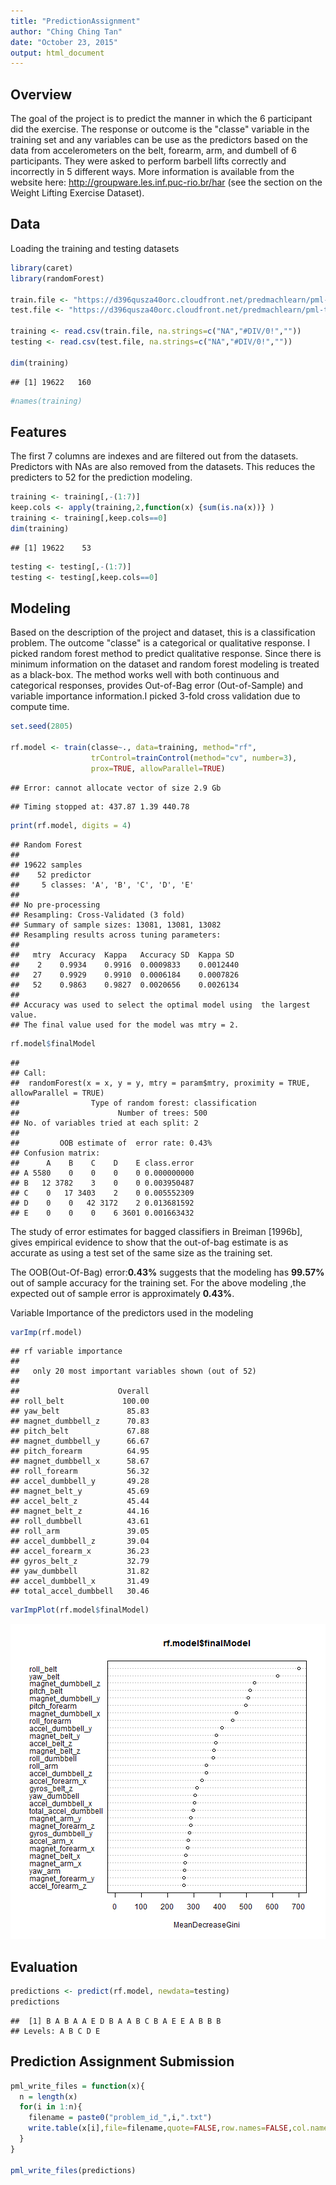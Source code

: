 ```yaml
---
title: "PredictionAssignment"
author: "Ching Ching Tan"
date: "October 23, 2015"
output: html_document
---
```


## Overview
The goal of the project is to predict the manner in which the 6 participant did the exercise. The response or outcome is the "classe" variable in the training set and any variables can be use as the predictors based on the data from accelerometers on the belt, forearm, arm, and dumbell of 6 participants. They were asked to perform barbell lifts correctly and incorrectly in 5 different ways. More information is available from the website here: http://groupware.les.inf.puc-rio.br/har (see the section on the Weight Lifting Exercise Dataset). 

## Data
Loading the training and testing datasets

```r
library(caret)
library(randomForest)

train.file <- "https://d396qusza40orc.cloudfront.net/predmachlearn/pml-training.csv"
test.file <- "https://d396qusza40orc.cloudfront.net/predmachlearn/pml-testing.csv"

training <- read.csv(train.file, na.strings=c("NA","#DIV/0!",""))
testing <- read.csv(test.file, na.strings=c("NA","#DIV/0!",""))

dim(training)
```

```
## [1] 19622   160
```

```r
#names(training)
```

## Features
The first 7 columns are indexes and are filtered out from the datasets. Predictors with NAs are also removed from the datasets. This reduces the predicters to 52 for the prediction modeling.

```r
training <- training[,-(1:7)]
keep.cols <- apply(training,2,function(x) {sum(is.na(x))} )
training <- training[,keep.cols==0]
dim(training)
```

```
## [1] 19622    53
```

```r
testing <- testing[,-(1:7)]
testing <- testing[,keep.cols==0]
```

## Modeling

Based on the description of the project and dataset, this is a classification problem. The outcome "classe" is a categorical or qualitative response. I picked random forest method to predict qualitative response. Since there is minimum information on the dataset and random forest modeling is treated as a black-box. The method works well with both continuous and categorical responses, provides Out-of-Bag error (Out-of-Sample) and variable importance information.I picked 3-fold cross validation due to compute time.


```r
set.seed(2805)

rf.model <- train(classe~., data=training, method="rf",
                  trControl=trainControl(method="cv", number=3),
                  prox=TRUE, allowParallel=TRUE)
```

```
## Error: cannot allocate vector of size 2.9 Gb
```

```
## Timing stopped at: 437.87 1.39 440.78
```

```r
print(rf.model, digits = 4)
```

```
## Random Forest 
## 
## 19622 samples
##    52 predictor
##     5 classes: 'A', 'B', 'C', 'D', 'E' 
## 
## No pre-processing
## Resampling: Cross-Validated (3 fold) 
## Summary of sample sizes: 13081, 13081, 13082 
## Resampling results across tuning parameters:
## 
##   mtry  Accuracy  Kappa   Accuracy SD  Kappa SD 
##    2    0.9934    0.9916  0.0009833    0.0012440
##   27    0.9929    0.9910  0.0006184    0.0007826
##   52    0.9863    0.9827  0.0020656    0.0026134
## 
## Accuracy was used to select the optimal model using  the largest value.
## The final value used for the model was mtry = 2.
```



```r
rf.model$finalModel
```

```
## 
## Call:
##  randomForest(x = x, y = y, mtry = param$mtry, proximity = TRUE,      allowParallel = TRUE) 
##                Type of random forest: classification
##                      Number of trees: 500
## No. of variables tried at each split: 2
## 
##         OOB estimate of  error rate: 0.43%
## Confusion matrix:
##      A    B    C    D    E class.error
## A 5580    0    0    0    0 0.000000000
## B   12 3782    3    0    0 0.003950487
## C    0   17 3403    2    0 0.005552309
## D    0    0   42 3172    2 0.013681592
## E    0    0    0    6 3601 0.001663432
```
The study of error estimates for bagged classifiers in Breiman [1996b], gives empirical evidence to show that the out-of-bag estimate is as accurate as using a test set of the same size as the training set. 

The OOB(Out-Of-Bag) error:**0.43%** suggests that the modeling has **99.57%** out of sample accuracy for the training set. For the above modeling ,the expected out of sample error is approximately **0.43%**.


Variable Importance of the predictors used in the modeling

```r
varImp(rf.model)
```

```
## rf variable importance
## 
##   only 20 most important variables shown (out of 52)
## 
##                      Overall
## roll_belt             100.00
## yaw_belt               85.83
## magnet_dumbbell_z      70.83
## pitch_belt             67.88
## magnet_dumbbell_y      66.67
## pitch_forearm          64.95
## magnet_dumbbell_x      58.67
## roll_forearm           56.32
## accel_dumbbell_y       49.28
## magnet_belt_y          45.69
## accel_belt_z           45.44
## magnet_belt_z          44.16
## roll_dumbbell          43.61
## roll_arm               39.05
## accel_dumbbell_z       39.04
## accel_forearm_x        36.23
## gyros_belt_z           32.79
## yaw_dumbbell           31.82
## accel_dumbbell_x       31.49
## total_accel_dumbbell   30.46
```

```r
varImpPlot(rf.model$finalModel)
```

![plot of chunk unnamed-chunk-5](figure/unnamed-chunk-5-1.png) 


## Evaluation

```r
predictions <- predict(rf.model, newdata=testing)
predictions
```

```
##  [1] B A B A A E D B A A B C B A E E A B B B
## Levels: A B C D E
```

## Prediction Assignment Submission 

```r
pml_write_files = function(x){
  n = length(x)
  for(i in 1:n){
    filename = paste0("problem_id_",i,".txt")
    write.table(x[i],file=filename,quote=FALSE,row.names=FALSE,col.names=FALSE)
  }
}

pml_write_files(predictions)
```
